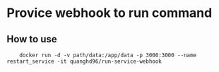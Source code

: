# Provice webhook to run command

## How to use

```
    docker run -d -v path/data:/app/data -p 3000:3000 --name restart_service -it quanghd96/run-service-webhook
```